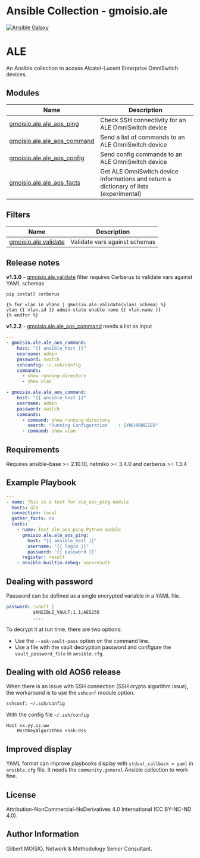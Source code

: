 # Ansible Collection - gmoisio.ale

[![Ansible Galaxy](https://img.shields.io/badge/ansible--galaxy-gmoisio.ale-blue.svg)](https://galaxy.ansible.com/gmoisio/gmoisio.ale)

ALE
===

An Ansible collection to access Alcatel-Lucent Enterprise OmniSwitch devices.

Modules
-------

| Name                                                                                                                 | Description                                                                            |
| -------------------------------------------------------------------------------------------------------------------- | -------------------------------------------------------------------------------------- |
| [gmoisio.ale.ale_aos_ping](https://github.com/gmoisio/gmoisio.ale/blob/main/docs/gmoisio.ale.ale_aos_ping.rst)       | Check SSH connectivity for an ALE OmniSwitch device                                    |
| [gmoisio.ale.ale_aos_command](https://github.com/gmoisio/gmoisio.ale/blob/main/docs/gmoisio.ale.ale_aos_command.rst) | Send a list of commands to an ALE OmniSwitch device                                    |
| [gmoisio.ale.ale_aos_config](https://github.com/gmoisio/gmoisio.ale/blob/main/docs/gmoisio.ale.ale_aos_config.rst)   | Send config commands to an ALE OmniSwitch device                                       |
| [gmoisio.ale.ale_aos_facts](https://github.com/gmoisio/gmoisio.ale/blob/main/docs/gmoisio.ale.ale_aos_facts.rst)     | Get ALE OmniSwitch device informations and return a dictionary of lists (experimental) |

Filters
-------

| Name                                                                                                   | Description                   |
| ------------------------------------------------------------------------------------------------------ | ----------------------------- |
| [gmoisio.ale.validate](https://github.com/gmoisio/gmoisio.ale/blob/main/docs/gmoisio.ale.validate.rst) | Validate vars against schemas |

Release notes
-------------
**v1.3.0** - [gmoisio.ale.validate](https://github.com/gmoisio/gmoisio.ale/blob/main/docs/gmoisio.ale.validate.rst) filter requires Cerberus to validate vars against YAML schemas

~~~~shell
pip install cerberus
~~~~

~~~~jinja
{% for vlan in vlans | gmoisio.ale.validate(vlans_schema) %}
vlan {{ vlan.id }} admin-state enable name {{ vlan.name }}
{% endfor %}
~~~~

**v1.2.2** - [gmoisio.ale.ale_aos_command](https://github.com/gmoisio/gmoisio.ale/blob/main/docs/gmoisio.ale.ale_aos_command.rst) needs a list as input

~~~~yaml
---
- gmoisio.ale.ale_aos_command: 
    host: "{{ ansible_host }}"
    username: admin
    password: switch
    sshconfig: ~/.ssh/config
    commands:
      - show running-directory
      - show vlan

- gmoisio.ale.ale_aos_command: 
    host: "{{ ansible_host }}"
    username: admin
    password: switch
    commands:
      - command: show running-directory
        search: "Running Configuration    : SYNCHRONIZED"
      - command: show vlan
~~~~


Requirements
------------

Requires ansible-base >= 2.10.10, netmiko >= 3.4.0 and cerberus >= 1.3.4

Example Playbook
----------------

~~~~yaml
---
- name: This is a test for ale_aos_ping module
  hosts: ale
  connection: local
  gather_facts: no
  tasks:
    - name: Test ale_aos_ping Python module
      gmoisio.ale.ale_aos_ping: 
        host: "{{ ansible_host }}"
        username: "{{ login }}"
        password: "{{ password }}"
      register: result
    - ansible.builtin.debug: var=result
~~~~

Dealing with password
---------------------

Password can be defined as a single encrypted variable in a YAML file.

~~~~yaml
password: !vault |
          $ANSIBLE_VAULT;1.1;AES256
          ....
~~~~

To decrypt it at run time, there are two options:
- Use the `--ask-vault-pass` option on the command line.
- Use a file with the vault decryption password and configure the `vault_password_file` in `ansible.cfg`.

Dealing with old AOS6 release
-----------------------------

When there is an issue with SSH connection (SSH crypto algorithm issue), the workaround is to use the `sshconf` module option.

~~~~
sshconf: ~/.ssh/config
~~~~

With the config file `~/.ssh/config`

~~~~
Host xx.yy.zz.ww
    HostKeyAlgorithms +ssh-dss
~~~~

Improved display
----------------

YAML format can improve playbooks display with `stdout_callback = yaml` in `ansible.cfg` file.
It needs the `community.general` Ansible collection to work fine.

License
-------

Attribution-NonCommercial-NoDerivatives 4.0 International (CC BY-NC-ND 4.0).

Author Information
------------------

Gilbert MOISIO, Network & Methodology Senior Consultant.